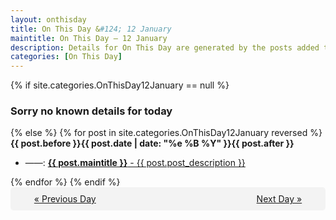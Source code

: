 ```yaml
---
layout: onthisday
title: On This Day &#124; 12 January
maintitle: On This Day — 12 January
description: Details for On This Day are generated by the posts added to the website so the content is subject to changes/updates over time.
categories: [On This Day]
---
```


{% if site.categories.OnThisDay12January == null %}
<h3>Sorry no known details for today</h3>
{% else %}
{% for post in site.categories.OnThisDay12January reversed %}
<strong>{{ post.before }}{{ post.date | date: "%e %B %Y" }}{{ post.after }}</strong>
<ul>
<li> ——: <a class="{{ post.class }}" href="{{ post.url }}"><strong>{{ post.maintitle }}</strong> - {{ post.post_description }}</a></li>
</ul>
{% endfor %}
{% endif %}

<div style="background-color: #f3f3f3; padding: 10px; border-radius: 5px; text-align: center; display: flex; justify-content: space-evenly;">
<a href="/onthisday/01/01-11">« Previous Day</a>
<span style="visibility:hidden;">[ Visit Leap Year February 29 ]</span>
<a href="/onthisday/01/01-13">Next Day »</a>
</div>
